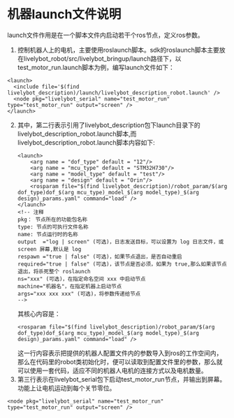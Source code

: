 # 机器launch文件说明

launch文件作用是在一个脚本文件内启动若干个ros节点，定义ros参数。

1. 控制机器人上的电机，主要使用roslaunch脚本。sdk的roslaunch脚本主要放在livelybot_robot/src/livelybot_bringup/launch路径下，以test_motor_run.launch脚本为例，编写launch文件如下：

```
<launch>
  <include file='$(find livelybot_description)/launch/livelybot_description_robot.launch' />
  <node pkg="livelybot_serial" name="test_motor_run" type="test_motor_run" output="screen" />
</launch> 
```

2. 其中，第二行表示引用了livelybot_description包下launch目录下的livelybot_description_robot.launch脚本,而livelybot_description_robot.launch脚本内容如下:
    ```
    <launch>
        <arg name = "dof_type" default = "12"/>
        <arg name = "mcu_type" default = "STM32H730"/>
        <arg name = "model_type" default = "test"/>
        <arg name = "design" default = "Orin"/> 
        <rosparam file="$(find livelybot_description)/robot_param/$(arg dof_type)dof_$(arg mcu_type)_model_$(arg model_type)_$(arg design)_params.yaml" command="load" />
    </launch>
    <!-- 注释
    pkg： 节点所在的功能包名称
    type: 节点的可执行文件名称
    name: 节点运行时的名称
    output  ="log | screen" (可选)，日志发送目标，可以设置为 log 日志文件，或 screen 屏幕,默认是 log
    respawn ="true | false" (可选)，如果节点退出，是否自动重启
    required="true | false" (可选)，该节点是否必须，如果为 true,那么如果该节点退出，将杀死整个 roslaunch
    ns="xxx" (可选)，在指定命名空间 xxx 中启动节点
    machine="机器名"，在指定机器上启动节点
    args="xxx xxx xxx" (可选)，将参数传递给节点
    -->
    ```
    其核心内容是：
    ```
    <rosparam file="$(find livelybot_description)/robot_param/$(arg dof_type)dof_$(arg mcu_type)_model_$(arg model_type)_$(arg design)_params.yaml" command="load" />
    ```
    这一行内容表示把提供的机器人配置文件内的参数导入到ros的工作空间内，那么在代码里的robot类初始化时，便可以读取到配置文件里的参数，那么就可以使用一套代码，适应不同的机器人电机的连接方式以及电机数量。
3. 第三行表示在livelybot_serial包下启动test_motor_run节点，并输出到屏幕。功能上让电机运动到每个关节零位。
  ```
  <node pkg="livelybot_serial" name="test_motor_run" type="test_motor_run" output="screen" />
  ```